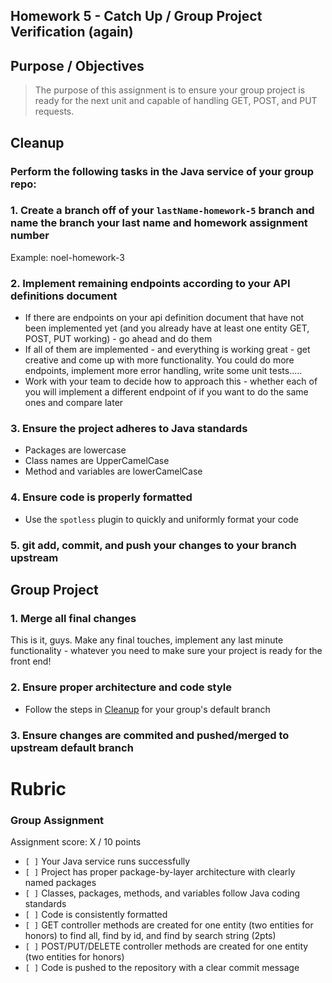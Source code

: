 ## Homework 5 - Catch Up / Group Project Verification (again)

## Purpose / Objectives
> The purpose of this assignment is to ensure your group project is ready for the next unit and capable of handling GET, POST, and PUT requests.

## Cleanup

### Perform the following tasks in the Java service of your group repo:

### 1. Create a branch off of your `lastName-homework-5` branch and name the branch your last name and homework assignment number
Example: noel-homework-3

### 2. Implement remaining endpoints according to your API definitions document
- If there are endpoints on your api definition document that have not been implemented yet (and you already have at least one entity GET, POST, PUT working) - go ahead and do them
- If all of them are implemented - and everything is working great - get creative and come up with more functionality. You could do more endpoints, implement more error handling, write some unit tests.....
- Work with your team to decide how to approach this - whether each of you will implement a different endpoint of if you want to do the same ones and compare later

### 3. Ensure the project adheres to Java standards
- Packages are lowercase
- Class names are UpperCamelCase
- Method and variables are lowerCamelCase

### 4. Ensure code is properly formatted
- Use the `spotless` plugin to quickly and uniformly format your code

### 5. git add, commit, and push your changes to your branch upstream

## Group Project

### 1. Merge all final changes
This is it, guys. Make any final touches, implement any last minute functionality - whatever you need to make sure your project is ready for the front end!

### 2. Ensure proper architecture and code style
- Follow the steps in [Cleanup](#cleanup) for your group's default branch

### 3. Ensure changes are commited and pushed/merged to upstream default branch

# Rubric

### Group Assignment
Assignment score: X / 10 points

-   `[ ]` Your Java service runs successfully
-   `[ ]` Project has proper package-by-layer architecture with clearly named packages
-   `[ ]` Classes, packages, methods, and variables follow Java coding standards
-   `[ ]` Code is consistently formatted
-   `[ ]` GET controller methods are created for one entity (two entities for honors) to find all, find by id, and find by search string (2pts)
-   `[ ]` POST/PUT/DELETE controller methods are created for one entity (two entities for honors)
-   `[ ]` Code is pushed to the repository with a clear commit message





